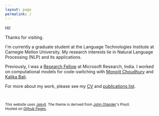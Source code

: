 ```yaml
---
layout: page
permalink: /
---
```



Hi!  

Thanks for visiting.

I'm currently a graduate student at the Language Technologies Institute at Carnegie Mellon University. My research interests lie in Natural Language Processing (NLP) and its applications. 

Previously, I was a [Research Fellow](http://research.microsoft.com/en-us/labs/india/msrirf.aspx) at Microsoft Research, India. I worked on computational models for code-switching with [Monojit Choudhury](http://research.microsoft.com/en-us/people/monojitc/) and [Kalika Bali](http://research.microsoft.com/en-us/people/kalikab/).

For more about my work, please see my [CV](/resume.pdf) and [publications list](/publications/).


<br/>



<small>This website uses [Jekyll](http://jekyllrb.com). The theme is derived from [John Otander](http://johnotander.com/)'s Pixyll.<br/>Hosted on [Github Pages](https://pages.github.com/).</small>

